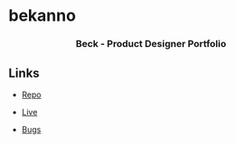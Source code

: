 # bekanno

<h3 align="center">Beck - Product Designer Portfolio</h3>

## Links

- [Repo](https://github.com/altBeck/bekanno "<bekanno> Repo")

- [Live](<https://jusbeck.netlify.app/> "Live View")

- [Bugs](https://github.com/Rohit19060/<project-name>/issues "Issues Page")

